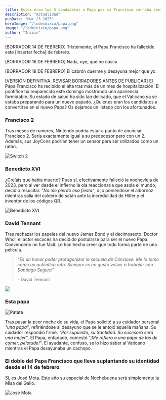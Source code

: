 ```yaml
---
title: Estos eran los 5 candidatos a Papa por si Francisco cerraba sesión
description: "Actualidad"
pubDate: "Mar 23 2025"
heroImage: "/lodeinixio/papa.png"
image: "/lodeinixio/papa.png"
author: "Inixio"
---
```


[BORRADOR 14 DE FEBRERO] Tristemente, el Papa Francisco ha fallecido este [insertar fecha] de febrero.

[BORRADOR 16 DE FEBRERO] Nada, oye, que no casca.

[BORRADOR 18 DE FEBRERO] El cabrón duerme y desayuna mejor que yo.

[VERSIÓN DEFINITIVA. REVISAR BORRADORES ANTES DE PUBLICAR] El Papa Francisco ha recibido el alta tras más de un mes de hospitalización. El pontífice ha reaparecido este domingo mostrando una apariencia formidable. Su estado de salud ha sido tan delicado, que el Vaticano ya se estaba preparando para un nuevo papado. ¿Quiénes eran los candidatos a convertirse en el nuevo Papa? Os dejamos un listado con los afortunados.

### Francisco 2

Tras meses de rumores, Nintendo podría estar a punto de anunciar Francisco 2. Sería exactamente igual a su predecesor pero con un 2. Además, sus JoyCons podrían tener un sensor para ser utilizados como un ratón.

![Switch 2](https://www.tecnogeek.com/wp-content/uploads/2025/01/Nintendo-Switch-2-screen-joy-cons-SOURCE-Nintendo.jpg)

### Benedicto XVI

¿Creíais que había muerto? Pues sí, efectivamente falleció la nochevieja de 2023, pero al ver desde el infierno la ola reaccionaria que asola el mundo, decidió resucitar. _"No me pierdo esa fiesta"_, dijo poniéndose el albornoz mientras salía del caldero de satán ante la incredulidad de Hitler y el inventor de los códigos QR.

![Benedicto XVI](https://images.theconversation.com/files/502775/original/file-20221230-18-yswnf4.jpg?ixlib=rb-4.1.0&rect=23%2C11%2C3970%2C2646&q=20&auto=format&w=320&fit=clip&dpr=2&usm=12&cs=strip)

### David Tennant

Tras rechazar los papeles del nuevo James Bond y el decimosexto 'Doctor Who', el actor escocés ha decidido postularse para ser el nuevo Papa. Convencerlo no fue fácil. Le han hecho creer que todo forma parte de una película.

> _"Es un honor poder protagonizar la secuela de Cónclave. Me lo tomo como un auténtico reto. Siempre es un gusto volver a trabajar con Santiago Segura"_
>
> <quote>- David Tennant</quote>

![](https://kinotico.es/_next/image?url=https%3A%2F%2Fcdn.sanity.io%2Fimages%2Fgfy7vknl%2Fproduction%2Fe084637b24d252c03cd2e85951619424c389b54c-2000x1500.jpg%3Frect%3D0%2C67%2C2000%2C1367%26w%3D1024%26h%3D700%26dpr%3D3&w=2048&q=75)

### Esta papa

![Patata](https://ibericadepatatas.es/wp-content/uploads/2019/11/img-producto-patatas-voyager-iberica-de-patatas.jpg)

Tras pasar la peor noche de su vida, el Papa solicitó a su cuidador personal _"una papa"_, refiriéndose al desayuno que se le antojó aquella mañana. Su cuidador respondió firme. _"Por supuesto, su Santidad. Su sucesora será una mujer"_. El Papa, enfadado, contestó _"¡Me refiero a una papa de las de comer, pelotudo!"_. El ayudante, confuso, se lo hizo saber al Vaticano mientras el Papa desayunaba un cachopo.

### El doble del Papa Francisco que lleva suplantando su identidad desde el 14 de febrero

Sí, es José Mota. Este año su especial de Nochebuena será simplemente la Misa del Gallo.

![José Mota](https://album.mediaset.es/eimg/2016/12/29/tRcrCZEIj7qVyLGjLYcn61.jpg)
